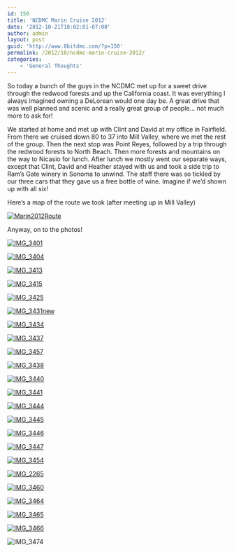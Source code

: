 ```yaml
---
id: 150
title: 'NCDMC Marin Cruise 2012'
date: '2012-10-21T18:02:01-07:00'
author: admin
layout: post
guid: 'http://www.8bitdmc.com/?p=150'
permalink: /2012/10/ncdmc-marin-cruise-2012/
categories:
    - 'General Thoughts'
---
```


So today a bunch of the guys in the NCDMC met up for a sweet drive through the redwood forests and up the California coast. It was everything I always imagined owning a DeLorean would one day be. A great drive that was well planned and scenic and a really great group of people… not much more to ask for!

We started at home and met up with Clint and David at my office in Fairfield. From there we cruised down 80 to 37 into Mill Valley, where we met the rest of the group. Then the next stop was Point Reyes, followed by a trip through the redwood forests to North Beach. Then more forests and mountains on the way to Nicasio for lunch. After lunch we mostly went our separate ways, except that Clint, David and Heather stayed with us and took a side trip to Ram’s Gate winery in Sonoma to unwind. The staff there was so tickled by our three cars that they gave us a free bottle of wine. Imagine if we’d shown up with all six!

Here’s a map of the route we took (after meeting up in Mill Valley)

[![](https://jonnyborbs.github.io/assets/images/2012/10/Marin2012Route.jpg "Marin2012Route")](https://jonnyborbs.github.io/assets/images/2012/10/Marin2012Route.jpg)

Anyway, on to the photos!

[![](https://jonnyborbs.github.io/assets/images/2012/10/IMG_3401-300x225.jpg "IMG_3401")](https://jonnyborbs.github.io/assets/images/2012/10/IMG_3401.jpg)

[![](https://jonnyborbs.github.io/assets/images/2012/10/IMG_3404-300x225.jpg "IMG_3404")](https://jonnyborbs.github.io/assets/images/2012/10/IMG_3404.jpg)

[![](https://jonnyborbs.github.io/assets/images/2012/10/IMG_3413-300x225.jpg "IMG_3413")](https://jonnyborbs.github.io/assets/images/2012/10/IMG_3413.jpg)

[![](https://jonnyborbs.github.io/assets/images/2012/10/IMG_3415-300x225.jpg "IMG_3415")](https://jonnyborbs.github.io/assets/images/2012/10/IMG_3415.jpg)

[![](https://jonnyborbs.github.io/assets/images/2012/10/IMG_3425-300x225.jpg "IMG_3425")](https://jonnyborbs.github.io/assets/images/2012/10/IMG_3425.jpg)

[![](https://jonnyborbs.github.io/assets/images/2012/10/IMG_3431new-225x300.jpg "IMG_3431new")](https://jonnyborbs.github.io/assets/images/2012/10/IMG_3431new.jpg)

[![](https://jonnyborbs.github.io/assets/images/2012/10/IMG_3434-300x225.jpg "IMG_3434")](https://jonnyborbs.github.io/assets/images/2012/10/IMG_3434.jpg)

[![](https://jonnyborbs.github.io/assets/images/2012/10/IMG_3437-300x225.jpg "IMG_3437")](https://jonnyborbs.github.io/assets/images/2012/10/IMG_3437.jpg)

[![](https://jonnyborbs.github.io/assets/images/2012/10/IMG_3457-300x225.jpg "IMG_3457")](https://jonnyborbs.github.io/assets/images/2012/10/IMG_3457.jpg)

[![](https://jonnyborbs.github.io/assets/images/2012/10/IMG_3438-300x225.jpg "IMG_3438")](https://jonnyborbs.github.io/assets/images/2012/10/IMG_3438.jpg)

[![](https://jonnyborbs.github.io/assets/images/2012/10/IMG_3440-300x225.jpg "IMG_3440")](https://jonnyborbs.github.io/assets/images/2012/10/IMG_3440.jpg)

[![](https://jonnyborbs.github.io/assets/images/2012/10/IMG_3441-300x225.jpg "IMG_3441")](https://jonnyborbs.github.io/assets/images/2012/10/IMG_3441.jpg)

[![](https://jonnyborbs.github.io/assets/images/2012/10/IMG_3444-300x225.jpg "IMG_3444")](https://jonnyborbs.github.io/assets/images/2012/10/IMG_3444.jpg)

[![](https://jonnyborbs.github.io/assets/images/2012/10/IMG_3445-300x225.jpg "IMG_3445")](https://jonnyborbs.github.io/assets/images/2012/10/IMG_3445.jpg)

[![](https://jonnyborbs.github.io/assets/images/2012/10/IMG_3446-300x225.jpg "IMG_3446")](https://jonnyborbs.github.io/assets/images/2012/10/IMG_3446.jpg)

[![](https://jonnyborbs.github.io/assets/images/2012/10/IMG_3447-300x225.jpg "IMG_3447")](https://jonnyborbs.github.io/assets/images/2012/10/IMG_3447.jpg)

[![](https://jonnyborbs.github.io/assets/images/2012/10/IMG_3454-300x225.jpg "IMG_3454")](https://jonnyborbs.github.io/assets/images/2012/10/IMG_3454.jpg)

[![](https://jonnyborbs.github.io/assets/images/2012/10/IMG_2265-300x225.jpg "IMG_2265")](https://jonnyborbs.github.io/assets/images/2012/10/IMG_2265.jpg)

[![](https://jonnyborbs.github.io/assets/images/2012/10/IMG_3460-300x225.jpg "IMG_3460")](https://jonnyborbs.github.io/assets/images/2012/10/IMG_3460.jpg)

[![](https://jonnyborbs.github.io/assets/images/2012/10/IMG_3464-300x225.jpg "IMG_3464")](https://jonnyborbs.github.io/assets/images/2012/10/IMG_3464.jpg)

[![](https://jonnyborbs.github.io/assets/images/2012/10/IMG_3465-300x225.jpg "IMG_3465")](https://jonnyborbs.github.io/assets/images/2012/10/IMG_3465.jpg)

[![](https://jonnyborbs.github.io/assets/images/2012/10/IMG_3466-300x225.jpg "IMG_3466")](https://jonnyborbs.github.io/assets/images/2012/10/IMG_3466.jpg)

![](https://jonnyborbs.github.io/assets/images/2012/10/IMG_3474-300x225.jpg "IMG_3474")